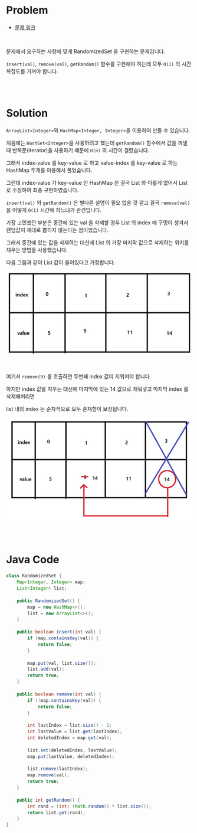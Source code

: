 # Problem

- [문제 링크](https://leetcode.com/problems/insert-delete-getrandom-o1/)

<br>

문제에서 요구하는 사항에 맞게 RandomizedSet 을 구현하는 문제입니다.

`insert(val)`, `remove(val)`, `getRandom()` 함수를 구현해야 하는데 모두 `O(1)` 의 시간복잡도를 가져야 합니다.

<br><br>

# Solution

`ArrayList<Integer>`와 `HashMap<Integer, Integer>`을 이용하여 만들 수 있습니다.

처음에는 `HashSet<Integer>`을 사용하려고 했는데 `getRandom()` 함수에서 값을 꺼낼 때 반복문(iterator)을 사용하기 때문에 `O(n)` 의 시간이 걸렸습니다.

그래서 index-value 를 key-value 로 하고 value-index 를 key-value 로 하는 HashMap 두개를 이용해서 풀었습니다.

그런데 index-value 가 key-value 인 HashMap 은 결국 List 와 다를게 없어서 List 로 수정하여 최종 구현하였습니다.

`insert(val)` 와 `getRandom()` 은 별다른 설명이 필요 없을 것 같고 결국 `remove(val)` 을 어떻게 `O(1)` 시간에 하느냐가 관건입니다.

가장 고민했던 부분은 중간에 있는 val 을 삭제할 경우 List 의 index 에 구멍이 생겨서 랜덤값이 제대로 뽑히지 않는다는 점이었습니다.

그래서 중간에 있는 값을 삭제하는 대신에 List 의 가장 마지막 값으로 삭제하는 위치를 채우는 방법을 사용했습니다.

다음 그림과 같이 List 값이 들어있다고 가정합니다.

![](https://github.com/ParkJiwoon/Algorithm/blob/master/LeetCode/image/insert-delete-getrandom-o1_1.png?raw=true)

<br>

여기서 `remove(9)` 를 호출하면 두번째 index 값이 지워져야 합니다.

하지만 index 값을 지우는 대신에 마지막에 있는 14 값으로 채워넣고 마지막 index 를 삭제해버리면

list 내의 index 는 순차적으로 모두 존재함이 보장됩니다.

![](https://github.com/ParkJiwoon/Algorithm/blob/master/LeetCode/image/insert-delete-getrandom-o1_2.png?raw=true)

<br><br>

# Java Code
```java
class RandomizedSet {
    Map<Integer, Integer> map;
    List<Integer> list;
    
    public RandomizedSet() {
        map = new HashMap<>();
        list = new ArrayList<>();
    }
    
    public boolean insert(int val) {
        if (map.containsKey(val)) {
            return false;
        }
        
        map.put(val, list.size());
        list.add(val);
        return true;
    }
    
    public boolean remove(int val) {
        if (!map.containsKey(val)) {
            return false;
        }
        
        int lastIndex = list.size() - 1;
        int lastValue = list.get(lastIndex);
        int deletedIndex = map.get(val);

        list.set(deletedIndex, lastValue);
        map.put(lastValue, deletedIndex);
        
        list.remove(lastIndex);
        map.remove(val);
        return true;
    }
    
    public int getRandom() {
        int rand = (int) (Math.random() * list.size());
        return list.get(rand);
    }
}
```
